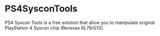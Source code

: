 # PS4SysconTools
PS4 Syscon Tools is a free solution that allow you to manipulate original PlayStation 4 Syscon chip (Renesas RL78/G13).
